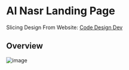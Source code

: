 # Al Nasr Landing Page

Slicing Design From Website: [Code Design Dev](https://codedesign.dev/challenge/al-nasr)

## Overview
![image](https://github.com/weiwei2694/al-nasr-landing-page/assets/117705867/30a5129b-77c7-4b43-9ee3-206e3c0ca5ca)

